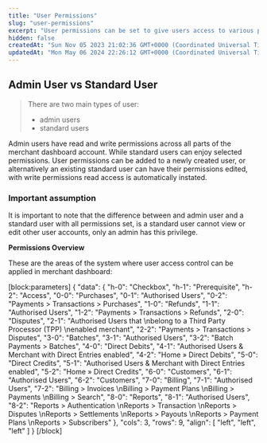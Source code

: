 ```yaml
---
title: "User Permissions"
slug: "user-permissions"
excerpt: "User permissions can be set to give users access to various parts of the system."
hidden: false
createdAt: "Sun Nov 05 2023 21:02:36 GMT+0000 (Coordinated Universal Time)"
updatedAt: "Mon May 06 2024 22:26:12 GMT+0000 (Coordinated Universal Time)"
---
```

## Admin User vs Standard User

> There are two main types of user: 
>
> - admin users
> - standard users

Admin users have read and write permissions across all parts of the merchant dashboard account. While standard users can enjoy selected permissions. User permissions can be added to a newly created user, or alternatively an existing standard user can have their permissions edited, with write permissions read access is automatically instated.

### Important assumption

It is important to note that the difference between and admin user and a standard user with all permissions set, is a standard user cannot view or edit other user accounts, only an admin has this privilege.

**Permissions Overview** 

These are the areas of the system where user access control can be applied in merchant dashboard:

[block:parameters]
{
  "data": {
    "h-0": "Checkbox",
    "h-1": "Prerequisite",
    "h-2": "Access",
    "0-0": "Purchases",
    "0-1": "Authorised Users",
    "0-2": "Payments > Transactions > Purchases",
    "1-0": "Refunds",
    "1-1": "Authorised Users",
    "1-2": "Payments > Transactions > Refunds",
    "2-0": "Disputes",
    "2-1": "Authorised Users that  \nbelong to a Third Party Processor (TPP)  \nenabled merchant",
    "2-2": "Payments > Transactions > Disputes",
    "3-0": "Batches",
    "3-1": "Authorised Users",
    "3-2": "Batch Payments > Batches",
    "4-0": "Direct Debits",
    "4-1": "Authorised Users & Merchant with Direct Entries enabled",
    "4-2": "Home » Direct Debits",
    "5-0": "Direct Credits",
    "5-1": "Authorised Users & Merchant with Direct Entries enabled",
    "5-2": "Home » Direct Credits",
    "6-0": "Customers",
    "6-1": "Authorised Users",
    "6-2": "Customers",
    "7-0": "Billing",
    "7-1": "Authorised Users",
    "7-2": "Billing > Invoices  \nBilling > Payment Plans  \nBilling > Payments  \nBilling > Search",
    "8-0": "Reports",
    "8-1": "Authorised Users",
    "8-2": "Reports > Authentication  \nReports > Transaction  \nReports > Disputes  \nReports > Settlements  \nReports > Payouts  \nReports > Payment Plans  \nReports > Subscribers"
  },
  "cols": 3,
  "rows": 9,
  "align": [
    "left",
    "left",
    "left"
  ]
}
[/block]
